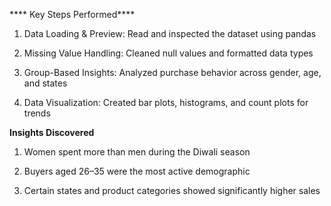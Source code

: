 **** Key Steps Performed****

 1. Data Loading & Preview: Read and inspected the dataset using pandas

 2.  Missing Value Handling: Cleaned null values and formatted data types

 3. Group-Based Insights: Analyzed purchase behavior across gender, age, and states

 4. Data Visualization: Created bar plots, histograms, and count plots for trends

 ****Insights Discovered****
 
1. Women spent more than men during the Diwali season

2. Buyers aged 26–35 were the most active demographic

3. Certain states and product categories showed significantly higher sales

